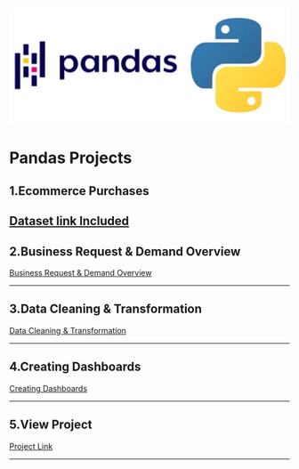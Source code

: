# <p align="center"> ![alt text](https://github.com/Dimitrov-S-Dev-Python/Pandas_Projects/blob/master/pandas.jpg) <p>
# Pandas Projects
## 1.Ecommerce Purchases
[Dataset link Included](https://github.com/Dimitrov-S-Dev-Python/Pandas_Projects/blob/master/1.Ecommerce%20Purchases/Ecommerce_Purchases.ipynb)
---
## 2.Business Request & Demand Overview
[Business Request & Demand Overview](https://github.com/Dimitrov-S-Dev-Python/Sales_Analysis_PBI/blob/master/2.Business%20Request%20%26%20Demand%20Overview/Business%20Demand%20Overview%20%26%20User%20Stories%20(Filled%20Out).docx)

---
## 3.Data Cleaning & Transformation
[Data Cleaning & Transformation](https://github.com/Dimitrov-S-Dev-Python/Sales_Analysis_PBI/tree/master/3.Data%20Cleaning_%26_Transformation)

---
## 4.Creating Dashboards
[Creating Dashboards](https://github.com/Dimitrov-S-Dev-Python/Sales_Analysis_PBI/tree/master/3.Data%20Cleaning_%26_Transformation)

---
## 5.View Project
[Project Link](https://app.powerbi.com/view?r=eyJrIjoiZjJmNGFlYWQtN2VlNi00OWE5LTk2OWYtNWY1ZGZjNTAwNjRhIiwidCI6ImYzODM5ZWQ3LWU3NjItNDA0MS04MmNmLWFlZDEwNTcyYjE0ZiIsImMiOjl9)

---